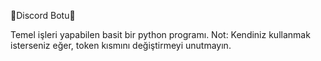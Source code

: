 🤖Discord Botu🤖

Temel işleri yapabilen basit bir python programı.
Not: Kendiniz kullanmak isterseniz eğer, token kısmını değiştirmeyi unutmayın.
